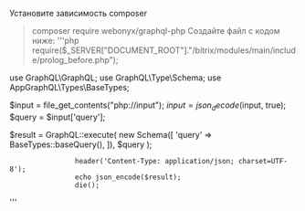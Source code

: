 	
Установите зависимость composer
> composer require webonyx/graphql-php
Создайте файл с кодом ниже:
'''php
require($_SERVER["DOCUMENT_ROOT"]."/bitrix/modules/main/include/prolog_before.php");

use GraphQL\GraphQL;
use GraphQL\Type\Schema;
use AppGraphQL\Types\BaseTypes;

$input = file_get_contents("php://input");
$input = json_decode($input, true);
$query = $input['query'];

$result = GraphQL::execute(
	    new Schema([
		            'query' => BaseTypes::baseQuery(),
			        ]),
				    $query
				    );

				    header('Content-Type: application/json; charset=UTF-8');
				    echo json_encode($result);
				    die();
'''
